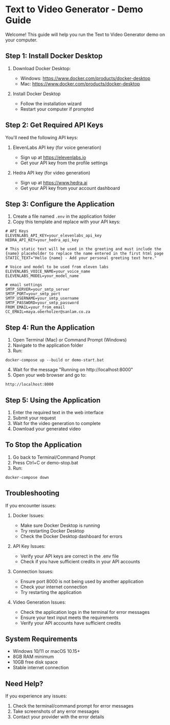# Text to Video Generator - Demo Guide

Welcome! This guide will help you run the Text to Video Generator demo on your computer.

## Step 1: Install Docker Desktop

1. Download Docker Desktop:
   - Windows: https://www.docker.com/products/docker-desktop
   - Mac: https://www.docker.com/products/docker-desktop

2. Install Docker Desktop
   - Follow the installation wizard
   - Restart your computer if prompted

## Step 2: Get Required API Keys

You'll need the following API keys:
1. ElevenLabs API key (for voice generation)
   - Sign up at https://elevenlabs.io
   - Get your API key from the profile settings

2. Hedra API key (for video generation)
   - Sign up at https://www.hedra.ai
   - Get your API key from your account dashboard

## Step 3: Configure the Application

1. Create a file named `.env` in the application folder
2. Copy this template and replace with your API keys:
```
# API Keys
ELEVENLABS_API_KEY=your_elevenlabs_api_key
HEDRA_API_KEY=your_hedra_api_key

# This static text will be used in the greeting and must include the {name} placeholder to replace the name entered in the first html page
STATIC_TEXT="Hello {name} - Add your personal greeting text here."

# Voice and model to be used from eleven labs
ELEVENLABS_VOICE_NAME=your_voice_name
ELEVENLABS_MODEL=your_model_name

# email settings
SMTP_SERVER=your_smtp_server
SMTP_PORT=your_smtp_port
SMTP_USERNAME=your_smtp_username
SMTP_PASSWORD=your_smtp_password
FROM_EMAIL=your_from_email
CC_EMAIL=maya.oberholzer@sanlam.co.za
```

## Step 4: Run the Application

1. Open Terminal (Mac) or Command Prompt (Windows)
2. Navigate to the application folder
3. Run:
```
docker-compose up --build or demo-start.bat
```
4. Wait for the message "Running on http://localhost:8000"
5. Open your web browser and go to:
```
http://localhost:8000
```

## Step 5: Using the Application

1. Enter the required text in the web interface
2. Submit your request
3. Wait for the video generation to complete
4. Download your generated video

## To Stop the Application

1. Go back to Terminal/Command Prompt
2. Press Ctrl+C or demo-stop.bat
3. Run:
```
docker-compose down
```

## Troubleshooting

If you encounter issues:

1. Docker Issues:
   - Make sure Docker Desktop is running
   - Try restarting Docker Desktop
   - Check the Docker Desktop dashboard for errors

2. API Key Issues:
   - Verify your API keys are correct in the .env file
   - Check if you have sufficient credits in your API accounts

3. Connection Issues:
   - Ensure port 8000 is not being used by another application
   - Check your internet connection
   - Try restarting the application

4. Video Generation Issues:
   - Check the application logs in the terminal for error messages
   - Ensure your text input meets the requirements
   - Verify your API accounts have sufficient credits

## System Requirements

- Windows 10/11 or macOS 10.15+
- 8GB RAM minimum
- 10GB free disk space
- Stable internet connection

## Need Help?

If you experience any issues:
1. Check the terminal/command prompt for error messages
2. Take screenshots of any error messages
3. Contact your provider with the error details
